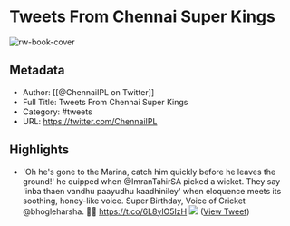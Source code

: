 # Tweets From Chennai Super Kings

![rw-book-cover](https://pbs.twimg.com/profile_images/1559375475557818368/ub-ZdXDD.jpg)

## Metadata
- Author: [[@ChennaiIPL on Twitter]]
- Full Title: Tweets From Chennai Super Kings
- Category: #tweets
- URL: https://twitter.com/ChennaiIPL

## Highlights
- 'Oh he's gone to the Marina, catch him quickly before he leaves the ground!' he quipped when @ImranTahirSA picked a wicket. They say 'inba thaen vandhu paayudhu kaadhiniley' when eloquence meets its soothing, honey-like voice.
  Super Birthday, Voice of Cricket @bhogleharsha. 🦁💛 https://t.co/6L8ylO5IzH
  ![](https://pbs.twimg.com/media/EdSFKQ6UMAAZ9Pd.jpg) ([View Tweet](https://twitter.com/ChennaiIPL/status/1284798207420059649))
